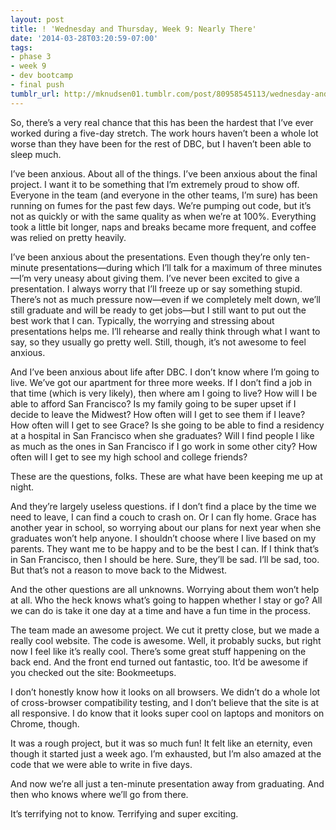 ```yaml
---
layout: post
title: ! 'Wednesday and Thursday, Week 9: Nearly There'
date: '2014-03-28T03:20:59-07:00'
tags:
- phase 3
- week 9
- dev bootcamp
- final push
tumblr_url: http://mknudsen01.tumblr.com/post/80958545113/wednesday-and-thursday-week-9-nearly-there
---
```

So, there’s a very real chance that this has been the hardest that I’ve ever worked during a five-day stretch. The work hours haven’t been a whole lot worse than they have been for the rest of DBC, but I haven’t been able to sleep much.

I’ve been anxious. About all of the things. I’ve been anxious about the final project. I want it to be something that I’m extremely proud to show off. Everyone in the team (and everyone in the other teams, I’m sure) has been running on fumes for the past few days. We’re pumping out code, but it’s not as quickly or with the same quality as when we’re at 100%. Everything took a little bit longer, naps and breaks became more frequent, and coffee was relied on pretty heavily.

I’ve been anxious about the presentations. Even though they’re only ten-minute presentations—during which I’ll talk for a maximum of three minutes—I’m very uneasy about giving them. I’ve never been excited to give a presentation. I always worry that I’ll freeze up or say something stupid. There’s not as much pressure now—even if we completely melt down,  we’ll still graduate and will be ready to get jobs—but I still want to put out the best work that I can. Typically, the worrying and stressing about presentations helps me. I’ll rehearse and really think through what I want to say, so they usually go pretty well. Still, though, it’s not awesome to feel anxious.

And I’ve been anxious about life after DBC. I don’t know where I’m going to live. We’ve got our apartment for three more weeks. If I don’t find a job in that time (which is very likely), then where am I going to live? How will I be able to afford San Francisco? Is my family going to be super upset if I decide to leave the Midwest? How often will I get to see them if I leave? How often will I get to see Grace? Is she going to be able to find a residency at a hospital in San Francisco when she graduates? Will I find people I like as much as the ones in San Francisco if I go work in some other city? How often will I get to see my high school and college friends?

These are the questions, folks. These are what have been keeping me up at night.

And they’re largely useless questions. if I don’t find a place by the time we need to leave, I can find a couch to crash on. Or I can fly home. Grace has another year in school, so worrying about our plans for next year when she graduates won’t help anyone. I shouldn’t choose where I live based on my parents. They want me to be happy and to be the best I can. If I think that’s in San Francisco, then I should be here. Sure, they’ll be sad. I’ll be sad, too. But that’s not a reason to move back to the Midwest.

And the other questions are all unknowns. Worrying about them won’t help at all. Who the heck knows what’s going to happen whether I stay or go? All we can do is take it one day at a time and have a fun time in the process.

The team made an awesome project. We cut it pretty close, but we made a really cool website. The code is awesome. Well, it probably sucks, but right now I feel like it’s really cool. There’s some great stuff happening on the back end. And the front end turned out fantastic, too. It’d be awesome if you checked out the site: Bookmeetups.

I don’t honestly know how it looks on all browsers. We didn’t do a whole lot of cross-browser compatibility testing, and I don’t believe that the site is at all responsive. I do know that it looks super cool on laptops and monitors on Chrome, though.

It was a rough project, but it was so much fun! It felt like an eternity, even though it started just a week ago. I’m exhausted, but I’m also amazed at the code that we were able to write in five days.

And now we’re all just a ten-minute presentation away from graduating. And then who knows where we’ll go from there.

It’s terrifying not to know. Terrifying and super exciting.
